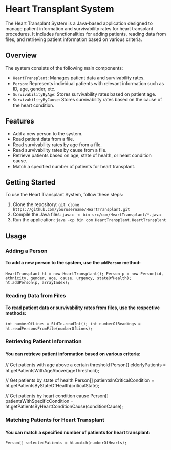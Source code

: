 # Heart Transplant System

The Heart Transplant System is a Java-based application designed to manage patient information and survivability rates for heart transplant procedures. It includes functionalities for adding patients, reading data from files, and retrieving patient information based on various criteria.

## Overview

The system consists of the following main components:

- `HeartTransplant`: Manages patient data and survivability rates.
- `Person`: Represents individual patients with relevant information such as ID, age, gender, etc.
- `SurvivabilityByAge`: Stores survivability rates based on patient age.
- `SurvivabilityByCause`: Stores survivability rates based on the cause of the heart condition.

## Features

- Add a new person to the system.
- Read patient data from a file.
- Read survivability rates by age from a file.
- Read survivability rates by cause from a file.
- Retrieve patients based on age, state of health, or heart condition cause.
- Match a specified number of patients for heart transplant.

## Getting Started

To use the Heart Transplant System, follow these steps:

1. Clone the repository: `git clone https://github.com/yourusername/HeartTransplant.git`
2. Compile the Java files: `javac -d bin src/com/HeartTransplant/*.java`
3. Run the application: `java -cp bin com.HeartTransplant.HeartTransplant`

## Usage

### Adding a Person
#### To add a new person to the system, use the `addPerson` method:

` HeartTransplant ht = new HeartTransplant();
Person p = new Person(id, ethnicity, gender, age, cause, urgency, stateOfHealth);
ht.addPerson(p, arrayIndex); `

### Reading Data from Files
#### To read patient data or survivability rates from files, use the respective methods:

`int numberOfLines = StdIn.readInt();
int numberOfReadings = ht.readPersonsFromFile(numberOfLines);`

### Retrieving Patient Information
#### You can retrieve patient information based on various criteria:

// Get patients with age above a certain threshold
Person[] elderlyPatients = ht.getPatientsWithAgeAbove(ageThreshold);

// Get patients by state of health
Person[] patientsInCriticalCondition = ht.getPatientsByStateOfHealth(criticalState);

// Get patients by heart condition cause
Person[] patientsWithSpecificCondition = ht.getPatientsByHeartConditionCause(conditionCause);

### Matching Patients for Heart Transplant
#### You can match a specified number of patients for heart transplant:

`Person[] selectedPatients = ht.match(numberOfHearts);`
